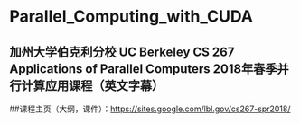 # Parallel_Computing_with_CUDA

## 加州大学伯克利分校 UC Berkeley CS 267 Applications of Parallel Computers 2018年春季并行计算应用课程（英文字幕）


##课程主页（大纲，课件）：https://sites.google.com/lbl.gov/cs267-spr2018/
